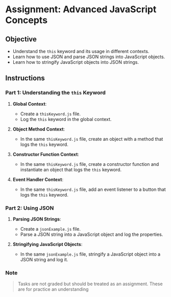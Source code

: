 # Assignment: Advanced JavaScript Concepts

## Objective

- Understand the `this` keyword and its usage in different contexts.
- Learn how to use JSON and parse JSON strings into JavaScript objects.
- Learn how to stringify JavaScript objects into JSON strings.

## Instructions

### Part 1: Understanding the `this` Keyword

1. **Global Context**:

   - Create a `thisKeyword.js` file.
   - Log the `this` keyword in the global context.

2. **Object Method Context**:

   - In the same `thisKeyword.js` file, create an object with a method that logs the `this` keyword.

3. **Constructor Function Context**:

   - In the same `thisKeyword.js` file, create a constructor function and instantiate an object that logs the `this` keyword.

4. **Event Handler Context**:
   - In the same `thisKeyword.js` file, add an event listener to a button that logs the `this` keyword.

### Part 2: Using JSON

1. **Parsing JSON Strings**:

   - Create a `jsonExample.js` file.
   - Parse a JSON string into a JavaScript object and log the properties.

2. **Stringifying JavaScript Objects**:
   - In the same `jsonExample.js` file, stringify a JavaScript object into a JSON string and log it.

### Note

> Tasks are not graded but should be treated as an assignment. These are for practice an understanding
